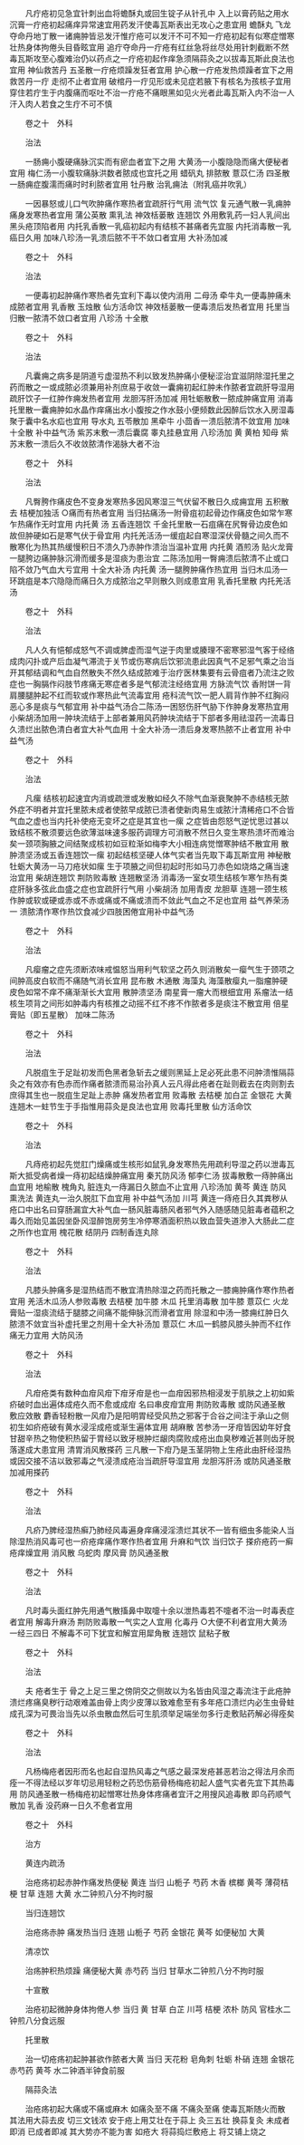 <!-- { "loadSidebar": true } -->
　　凡疔疮初见急宜针刺出血将蟾酥丸或回生锭子从针孔中 入上以膏药贴之用水沉膏一疔疮初起痛痒异常速宜用药发汗使毒瓦斯表出无攻心之患宜用 蟾酥丸 飞龙夺命丹地丁散一诸痈肿皆忌发汗惟疔疮可以发汗不可不知一疔疮初起有似寒症憎寒壮热身体拘倦头目昏眩宜用 追疔夺命丹一疔疮有红丝急将丝尽处用针刺截断不然毒瓦斯攻至心腹难治仍以药点之一疔疮初起作痒急须隔蒜灸之以拔毒瓦斯此良法也宜用 神仙救苦丹 五圣散一疔疮烦躁发狂者宜用 护心散一疔疮发热烦躁者宜下之用 救苦丹一疔 走彻不止者宜用 破棺丹一疔见形或未见症若腋下有核名为孩核子宜用穿住若疔生于内腹痛而呕吐不治一疔疮不痛眼黑如见火光者此毒瓦斯入内不治一人汗入肉人若食之生疔不可不慎

　　卷之十　外科

　　治法

　　一肠痈小腹硬痛脉沉实而有瘀血者宜下之用 大黄汤一小腹隐隐而痛大便秘者宜用 梅仁汤一小腹软痛脉洪数者脓成也宜托之用 蜡矾丸 排脓散 薏苡仁汤 四圣散一肠痈症腹濡而痛时时利脓者宜用 牡丹散 治乳痈法（附乳癌并吹乳）

　　一因暴怒或儿口气吹肿痛作寒热者宜疏肝行气用 流气饮 复元通气散一乳痈肿痛身发寒热者宜用 蒲公英散 熏乳法 神效栝蒌散 连翘饮 外用敷乳药一妇人乳间出黑头疮顶陷者用 内托乳香散一乳癌初起内有结核不甚痛者先宜服 内托消毒散一乳癌日久用 加味八珍汤一乳溃后脓不干不敛口者宜用 大补汤加减

　　卷之十　外科

　　治法

　　一便毒初起肿痛作寒热者先宜利下毒以使内消用 二母汤 牵牛丸一便毒肿痛未成脓者宜用 乳香散 玉烛散 仙方活命饮 神效栝蒌散一便毒溃后发热者宜用 托里当归散一脓清不敛口者宜用 八珍汤 十全散

　　卷之十　外科

　　治法

　　凡囊痈之病多是阴道亏虚湿热不利以致发热肿痛小便秘涩治宜滋阴除湿托里之药而散之一或成脓必须兼用补剂庶易于收敛一囊痈初起红肿未作脓者宜疏肝导湿用 疏肝饮子一红肿作痈发热者宜用 龙胆泻肝汤加减 用牡蛎散敷一脓成肿痛宜用 消毒托里散一囊痈肿如水晶作痒痛出水小腹按之作水鼓小便频数此因醉后饮水入房湿毒聚于囊中名水疝也宜用 导水丸 五苓散加 黑牵牛 小茴香一溃后脓清不敛宜用 加味十全散 补中益气汤 紫苏末敷一溃后囊腐 睾丸挂悬宜用 八珍汤加 黄 黄柏 知母 紫苏末敷一溃后久不收敛脓清作渴脉大者不治

　　卷之十　外科

　　治法

　　凡臀胯作痛皮色不变身发寒热多因风寒湿三气伏留不散日久成痈宜用 五积散去 桔梗加独活 ○痛而有热者宜用 当归拈痛汤一附骨疽初起骨边作痛皮色如常乍寒乍热痛作无时宜用 内托黄 汤 五香连翘饮 千金托里散一石疽痛在尻臀骨边皮色如故但肿硬如石是寒气伏于骨宜用 内托羌活汤一缓疽起自寒湿深伏骨髓之间久而不散寒化为热其热缓慢积日不溃久乃赤肿作溃治当温补宜用 内托黄 酒煎汤 贴火龙膏一腿胯边痛肿脉沉滑而缓多是湿痰为患治宜 二陈汤加用一臀痈溃后脓清不止或口陷不敛乃气血大亏宜用 十全大补汤 内托黄 汤一腿胯肿痛作热宜用 当归木瓜汤一环跳疽是本穴隐隐而痛日久方成脓治之早则散久则成患宜用 乳香托里散 内托羌活汤

　　卷之十　外科

　　治法

　　凡人久有悒郁成怒气不调或脾虚而湿气逆于肉里或腠理不密寒邪湿气客于经络成肉闪扑或产后血凝气滞流于关节或伤寒病后饮邪流患此因真气不足邪气乘之治当开其郁结调和气血自然散失不然久结成脓难于治疗医林集要有云骨疽者乃流注之败症也一胸膈作闷肢节疼痛无寒症者多是气郁流注经络宜用 方脉流气饮 香附饼一背肩腰腿肿起不红而软或作寒热此气流毒宜用 疮科流气饮一肥人肩背作肿不红胸闷恶心多是痰与气郁宜用 补中益气汤合二陈汤一困怒伤肝气胁下作肿身发寒热宜用 小柴胡汤加用一肿块流结于上部者兼用风药肿块流结于下部者多用祛湿药一流毒日久溃烂出脓色清白者宜大补气血用 十全大补汤一溃后身发寒热脓不止者宜用 补中益气汤

　　卷之十　外科

　　治法

　　凡瘰 结核初起速宜内消或疏泄或发散如经久不除气血渐衰聚肿不赤结核无脓外症不明者并宜托里脓未成者使脓早成脓已溃者使新肉易生或脓汁清稀疮口不合皆气血之虚也当内托补使疮无变坏之症是其宜也一瘰 之症皆由怨怒气逆忧思过甚以致结核不散须要远色欲薄滋味速多服药调理方可消散不然日久变生寒热溃坏而难治矣一颈项胸腋之间结聚成核初如豆粒渐如梅李大小相连病觉憎寒肿结不散宜用 散肿溃坚汤或五香连翘饮一瘰 初起结核坚硬人体气实者当先取下毒瓦斯宜用 神秘散 牡蛎大黄汤一马刀疮状如瘰 生于项腋之间但初起时形如马刀赤色如烧烙之痛当速治宜用 柴胡连翘饮 荆防败毒散 连翘散坚汤 消毒汤一室女项生结核乍寒乍热有类 症肝脉多弦此血盛之症也宜疏肝行气用 小柴胡汤 加用青皮 龙胆草 连翘一颈生核作肿或软或硬或赤或不赤或痛或不痛或溃而不敛此气血之不足也宜用 益气养荣汤一 溃脓清作寒作热饮食减少四肢困倦宜用补中益气汤

　　卷之十　外科

　　治法

　　凡瘿瘤之症先须断浓味戒愠怒当用利气软坚之药久则消散矣一瘿气生于颈项之间肿高皮白软而不痛随气消长宜用 昆布散 木通散 海藻丸 海藻散瘿丸一脂瘤肿硬皮色如常不痒不痛渐渐长大宜用 散肿溃坚汤 南星膏一瘤大而根细宜用 系瘤法一结核生项背之间形如肿毒内有核推之动摇不红不疼不作脓者多是痰注不散宜用 倍星膏贴（即五星散） 加味二陈汤

　　卷之十　外科

　　治法

　　凡脱疽生于足趾初发而色黑者急斩去之缓则黑延上足必死此患不问肿溃惟隔蒜灸之有效亦有色赤而作痛者脓溃而易治孙真人云凡得此疮者在趾则截去在肉则割去庶得其生也一脱疽生足趾上赤肿 痛发热者宜用 败毒散 去桔梗 加白芷 金银花 大黄 连翘木一蛀节生于手指惟用蒜灸是良法也宜用 败毒托里散 仙方活命饮

　　卷之十　外科

　　治法

　　凡痔疮初起先觉肛门燥痛或生核形如鼠乳身发寒热先用疏利导湿之药以泄毒瓦斯大抵受病者燥一痔初起结燥肿痛宜用 秦艽防风汤 郁李仁汤 拔毒散敷一痔肿痛出血宜用 地榆散 槐角丸 脏连丸一痔漏日久脓血不止宜用 八珍汤加 黄芩 黄连 防风 熏洗法 黄连丸一治久脱肛下血宜用 补中益气汤加 川芎 黄连一痔疮日久其粪秽从疮口中出名曰穿肠漏宜大补气血一肠风脏毒肠风者邪气外入随感随见脏毒者蕴积之毒久而始见盖因坐卧风湿醉饱房劳生冷停寒酒面积热以致血营失道渗入大肠此二症之所作也宜用 槐花散 结阴丹 四制香连丸除

　　卷之十　外科

　　治法

　　凡膝头肿痛多是湿热结而不散宜清热除湿之药而托散之一膝痈肿痛作寒作热者宜用 羌活木瓜汤人参败毒散 去桔梗 加牛膝 木瓜 托里消毒散 加牛膝 薏苡仁 火龙膏贴一湿痰流结于腿膝之间痛不能伸脉沉而滑者宜用 除湿和中汤一膝痈红肿日久脓溃不敛宜当补虚托里之剂用十全大补汤加 薏苡仁 木瓜一鹤膝风膝头肿而不红作痛无力宜用 大防风汤

　　卷之十　外科

　　治法

　　凡疳疮类有数种血疳风疳下疳牙疳是也一血疳因邪热相浸发于肌肤之上初如紫疥破时血出遍体成疮久而不愈或成疳 名曰串皮疳宜用 荆防败毒散 或防风通圣散 敷应效散 麝香轻粉散一风疳乃是阳明胃经受风热之邪客于合谷之间注于承山之侧初生如疥疮破有黄水浸淫成疮或渐生遍体宜用 胡麻散 苦参汤一牙疳皆因幼年好食甘甜辛热之物使积热留于胃经以致牙根肿烂龈肉腐败成疮出血臭秽难近甚则齿牙脱落遂成大患宜用 清胃消风散搽药 三凡散一下疳乃是玉茎阴物上生疮此由肝经湿热或因交接不洁以致邪毒之气浸溃成疮治当疏肝导湿宜用 龙胆泻肝汤 或防风通圣散加减用搽药

　　卷之十　外科

　　治法

　　凡疥乃脾经湿热癣乃肺经风毒遍身痒痛浸淫溃烂其状不一皆有细虫多能染人当除湿热消风毒可也一疥疮痒痛作寒作热者宜用 升麻和气饮 当归饮子 搽疥疮药一癣疮痒燥宜用 消风散 乌蛇肉 摩风膏 防风通圣散

　　卷之十　外科

　　治法

　　凡时毒头面红肿先用通气散搐鼻中取嚏十余以泄热毒若不嚏者不治一时毒表症者宜用 解毒升麻汤 荆防败毒散一气实之人宜用 化毒丹 ○大便不利者宜用大黄汤一经三四日 不解毒不可下犹宜和解宜用犀角散 连翘饮 鼠粘子散

　　卷之十　外科

　　治法

　　夫 疮者生于 骨之上足三里之傍阴交之侧故以为名皆由风湿之毒流注于此疮肿溃烂疼痛臭秽行动艰难盖由骨上肉少皮薄以致难愈至有多年疮口溃烂内必生虫骨蛀成孔深为可畏治当先以杀虫散血然后可生肌须举足端坐勿多行走敷贴药解必得痊矣

　　卷之十　外科

　　治法

　　凡杨梅疮者因形而名也起自湿热风毒之气感之最深发疮甚恶若治之得法月余而痊一不得法经以岁年切忌用轻粉之药恐伤筋骨杨梅疮初起人盛气实者先宜下其热毒用 防风通圣散一杨梅疮初起憎寒壮热身体疼痛者宜汗之用搜风追毒散 即乌药顺气散加 乳香 没药麻一日久不愈者宜用

　　卷之十　外科

　　治方

　　黄连内疏汤

　　治疮疡初起赤肿作痛发热便秘 黄连 当归 山栀子 芍药 木香 槟榔 黄芩 薄荷桔梗 甘草 连翘 大黄 水二钟煎八分不拘时服

　　当归连翘饮

　　治疮疡赤肿 痛发热当归 连翘 山栀子 芍药 金银花 黄芩 如便秘加 大黄

　　清凉饮

　　治疡肿积热烦躁 痛便秘大黄 赤芍药 当归 甘草水二钟煎八分不拘时服

　　十宣散

　　治疮初起微肿身体拘倦人参 当归 黄 甘草 白芷 川芎 桔梗 浓朴 防风 官桂水二钟煎八分食远服

　　托里散

　　治一切疮疡初起肿甚欲作脓者大黄 当归 天花粉 皂角刺 牡蛎 朴硝 连翘 金银花 赤芍药 黄芩 水二钟酒半钟食前服

　　隔蒜灸法

　　治疮疡初起大痛或不痛或麻木 如痛灸至不痛 不痛灸至痛 使毒瓦斯随火而散 其法用大蒜去皮 切三文钱浓 安于疮上用艾壮在于蒜上 灸三五壮 换蒜复灸 未成者即消 已成者即减 其大势亦不能为害 如疮大 将蒜捣烂敷疮上 将艾铺上烧之

